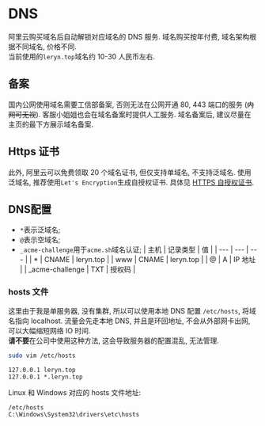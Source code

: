 <a name="Ij1eF"></a>
# DNS
阿里云购买域名后自动解锁对应域名的 DNS 服务. 域名购买按年付费, 域名架构根据不同域名, 价格不同.<br />当前使用的`leryn.top`域名约 10-30 人民币左右.
<a name="TSZ9P"></a>
## 备案
国内公网使用域名需要工信部备案, 否则无法在公网开通 80, 443 端口的服务 (~~内网可无视~~). 客服小姐姐也会在域名备案时提供人工服务. 域名备案后, 建议尽量在主页的最下方展示域名备案.
<a name="ETTua"></a>
## Https 证书
此外, 阿里云可以免费领取 20 个域名证书, 但仅支持单域名, 不支持泛域名. 使用泛域名, 推荐使用`Let's Encryption`生成自授权证书. 具体见 [HTTPS 自授权证书](https://www.yuque.com/leryn/wiki/https).
<a name="YDLN1"></a>
## DNS配置

- `*`表示泛域名;
- `@`表示空域名;
- `_acme-challenge`用于`acme.sh`域名认证;
| 主机 | 记录类型 | 值 |
| --- | --- | --- |
| * | CNAME | leryn.top |
| www | CNAME | leryn.top |
| @ | A | IP 地址 |
| _acme-challenge | TXT | 授权码 |

<a name="SG80L"></a>
### hosts 文件

这里由于我是单服务器, 没有集群, 所以可以使用本地 DNS 配置 `/etc/hosts`, 将域名指向 localhost. 流量会先走本地 DNS, 并且是环回地址, 不会从外部网卡出网, 可以大幅缩短网络 IO 时间.<br />**请不要**在公司中使用这种方法, 这会导致服务器的配置混乱, 无法管理.

```bash
sudo vim /etc/hosts
```

```
127.0.0.1 leryn.top
127.0.0.1 *.leryn.top
```

Linux 和 Windows 对应的 hosts 文件地址:
```
/etc/hosts
C:\Windows\System32\drivers\etc\hosts
```

